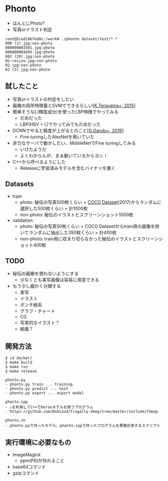 # Phonto
- ほんとにPhoto?
- 写真orイラスト判定
```
root@5ced14b7ed0c:/work# ./phonto dataset/test/*.*
000 (2).jpg:non-photo
000000003501.jpg:photo
000000004495.jpg:photo
002 (28).jpg:non-photo
02-resize.jpg:non-photo
02.jpg:non-photo
03 (3).jpg:non-photo
```


## 試したこと
- 写真orイラストの判定をしたい
- 画像の局所特徴量とSVMでできるらしい[[K.Terayama+, 2015]](https://ieeexplore.ieee.org/document/7153192)
- 簡単そうなL(輝度成分)を使ったLBP特徴でやってみる
  - だめだった
  - LBP(HSV + L)でやってみてもだめだった
- DCNNでやると精度が上がるとのこと[[G.Gando+, 2016]](https://www.sciencedirect.com/science/article/pii/S0957417416304560)
  - Fine tuningしたAlexNetを用いていた
- 非力なサーバで動かしたい、MobileNetでFine tuningしてみる
  - いけたようだ
  - よくわからんが、まぁ動いているからヨシ！
- C++から呼べるようにした
  - Releaseに学習済みモデルを含むバイナリを置く

## Datasets
- train
  - photo: 秘伝の写真500枚くらい + [COCO Dataset](http://cocodataset.org/)(2017)からランダムに選択した500枚くらい = 計1000枚
  - non-photo: 秘伝のイラストとスクリーンショット1000枚
- validation
  - photo: 秘伝の写真50枚くらい + COCO Datasetからtrain用の画像を除いてランダムに抽出した350枚くらい = 計400枚
  - non-photo: train用に収まり切らなかった秘伝のイラストとスクリーンショット400枚

## TODO
- 秘伝の画像を使わないようにする
  - 少なくとも実写画像は容易に用意できる
- もう少し細かく分類する
  - 実写
  - イラスト
  - ポンチ絵系
  - グラフ・チャート
  - CG
  - 写実的なイラスト？
  - 絵画？

## 開発方法
```
$ cd docker/
$ make build
$ make run
$ make release
```
```
phonto.py
- phonto.py train ... training
- phonto.py predict ... test
- phonto.py export ... export model

phonto.cpp
- ↓を利用してC++でKerasモデルを使うプログラム
- https://github.com/Dobiasd/frugally-deep/tree/master/include/fdeep

phonto.sh
- phonto.pyで作ったモデル、phonto.cppで作ったプログラムを悪魔合体するスクリプト
```

## 実行環境に必要なもの
- ImageMagick
  - ppm(P6)が作れること
- base64コマンド
- gzipコマンド
